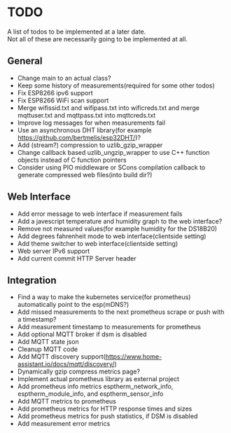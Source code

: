# TODO
A list of todos to be implemented at a later date.  
Not all of these are necessarily going to be implemented at all.

## General
 * Change main to an actual class?
 * Keep some history of measurements(required for some other todos)
 * Fix ESP8266 ipv6 support
 * Fix ESP8266 WiFi scan support
 * Merge wifissid.txt and wifipass.txt into wificreds.txt and merge mqttuser.txt and mqttpass.txt into mqttcreds.txt
 * Improve log messages for when measurements fail
 * Use an asynchronous DHT library(for example https://github.com/bertmelis/esp32DHT/)?
 * Add (stream?) compression to uzlib_gzip_wrapper
 * Change callback based uzlib_ungzip_wrapper to use C++ function objects instead of C function pointers
 * Consider using PIO middleware or SCons compilation callback to generate compressed web files(into build dir?)

## Web Interface
 * Add error message to web interface if measurement fails
 * Add a javescript temperature and humidity graph to the web interface?
 * Remove not measured values(for example humidity for the DS18B20)
 * Add degrees fahrenheit mode to web interface(clientside setting)
 * Add theme switcher to web interface(clientside setting)
 * Web server IPv6 support
 * Add current commit HTTP Server header

## Integration
 * Find a way to make the kubernetes service(for prometheus) automatically point to the esp(mDNS?)
 * Add missed measurements to the next prometheus scrape or push with a timestamp?
 * Add measurement timestamp to measurements for prometheus
 * Add optional MQTT broker if dsm is disabled
 * Add MQTT state json
 * Cleanup MQTT code
 * Add MQTT discovery support(https://www.home-assistant.io/docs/mqtt/discovery/)
 * Dynamically gzip compress metrics page?
 * Implement actual prometheus library as external project
 * Add prometheus info metrics esptherm_network_info, esptherm_module_info, and esptherm_sensor_info
 * Add MQTT metrics to prometheus
 * Add prometheus metrics for HTTP response times and sizes
 * Add prometheus metrics for push statistics, if DSM is disabled
 * Add measurement error metrics
